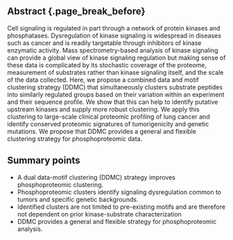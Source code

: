 ## Abstract {.page_break_before}

Cell signaling is regulated in part through a network of protein kinases and phosphatases. Dysregulation of kinase signaling is widespread in diseases such as cancer and is readily targetable through inhibitors of kinase enzymatic activity. Mass spectrometry-based analysis of kinase signaling can provide a global view of kinase signaling regulation but making sense of these data is complicated by its stochastic coverage of the proteome, measurement of substrates rather than kinase signaling itself, and the scale of the data collected. Here, we propose a combined data and motif clustering strategy (DDMC) that simultaneously clusters substrate peptides into similarly regulated groups based on their variation within an experiment and their sequence profile. We show that this can help to identify putative upstream kinases and supply more robust clustering. We apply this clustering to large-scale clinical proteomic profiling of lung cancer and identify conserved proteomic signatures of tumorigenicity and genetic mutations. We propose that DDMC provides a general and flexible clustering strategy for phosphoproteomic data.

## Summary points

- A dual data-motif clustering (DDMC) strategy improves phosphoproteomic clustering.
- Phosphoproteomic clusters identify signaling dysregulation common to tumors and specific genetic backgrounds.
- Identified clusters are not limited to pre-existing motifs and are therefore not dependent on prior kinase-substrate characterization
- DDMC provides a general and flexible strategy for phosphoproteomic analysis.
